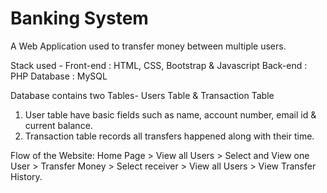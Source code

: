 # Banking System
A Web Application used to transfer money between multiple users.  

Stack used - 
Front-end : HTML, CSS, Bootstrap & Javascript 
Back-end : PHP 
Database : MySQL   

Database contains two Tables- Users Table & Transaction Table 
1. User table have basic fields such as name, account number, email id & current balance. 
2. Transaction table records all transfers happened along with their time.  

Flow of the Website: Home Page > View all Users > Select and View one User > Transfer Money > Select receiver > View all Users > View Transfer History.
